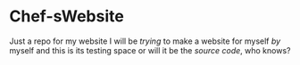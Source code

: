 # Chef-sWebsite
Just a repo for my website 
I will be *trying* to make a website for myself *by* myself and this is its testing space
or will it be the *source code*, who knows?

